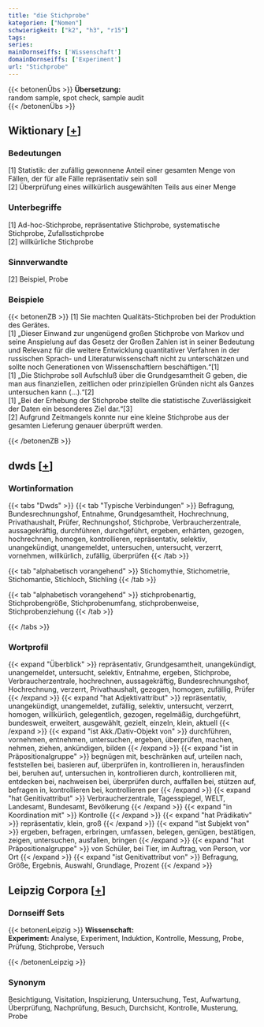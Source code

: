 ```yaml
---
title: "die Stichprobe"
kategorien: ["Nomen"]
schwierigkeit: ["k2", "h3", "r15"]
tags:
series:
mainDornseiffs: ['Wissenschaft']
domainDornseiffs: ['Experiment']
url: "Stichprobe"
---
```


{{< betonenÜbs >}}
**Übersetzung:**  
random sample, spot check, sample audit  
{{< /betonenÜbs >}}

## Wiktionary [[+](https://de.wiktionary.org/wiki/Stichprobe)]

### Bedeutungen
[1] Statistik: der zufällig gewonnene Anteil einer gesamten Menge von Fällen, der für alle Fälle repräsentativ sein soll  
[2] Überprüfung eines willkürlich ausgewählten Teils aus einer Menge  

### Unterbegriffe
[1] Ad-hoc-Stichprobe, repräsentative Stichprobe, systematische Stichprobe, Zufallsstichprobe  
[2] willkürliche Stichprobe  

### Sinnverwandte
[2] Beispiel, Probe  

### Beispiele
{{< betonenZB >}}
[1] Sie machten Qualitäts-Stichproben bei der Produktion des Gerätes.  
[1] „Dieser Einwand zur ungenügend großen Stichprobe von Markov und seine Anspielung auf das Gesetz der Großen Zahlen ist in seiner Bedeutung und Relevanz für die weitere Entwicklung quantitativer Verfahren in der russischen Sprach- und Literaturwissenschaft nicht zu unterschätzen und sollte noch Generationen von Wissenschaftlern beschäftigen.“[1]  
[1] „Die Stichprobe soll Aufschluß über die Grundgesamtheit G geben, die man aus finanziellen, zeitlichen oder prinzipiellen Gründen nicht als Ganzes untersuchen kann (…).“[2]  
[1] „Bei der Erhebung der Stichprobe stellte die statistische Zuverlässigkeit der Daten ein besonderes Ziel dar.“[3]  
[2] Aufgrund Zeitmangels konnte nur eine kleine Stichprobe aus der gesamten Lieferung genauer überprüft werden.  

{{< /betonenZB >}}


## dwds [[+](https://www.dwds.de/wb/Stichprobe)]

### Wortinformation
{{< tabs "Dwds" >}}
{{< tab "Typische Verbindungen" >}}
Befragung, Bundesrechnungshof, Entnahme, Grundgesamtheit, Hochrechnung, Privathaushalt, Prüfer, Rechnungshof, Stichprobe, Verbraucherzentrale, aussagekräftig, durchführen, durchgeführt, ergeben, erhärten, gezogen, hochrechnen, homogen, kontrollieren, repräsentativ, selektiv, unangekündigt, unangemeldet, untersuchen, untersucht, verzerrt, vornehmen, willkürlich, zufällig, überprüfen
{{< /tab >}}

{{< tab "alphabetisch vorangehend" >}}
Stichomythie, Stichometrie, Stichomantie, Stichloch, Stichling
{{< /tab >}}

{{< tab "alphabetisch vorangehend" >}}
stichprobenartig, Stichprobengröße, Stichprobenumfang, stichprobenweise, Stichprobenziehung
{{< /tab >}}

{{< /tabs >}}

### Wortprofil
{{< expand "Überblick" >}} repräsentativ, Grundgesamtheit, unangekündigt, unangemeldet, untersucht, selektiv, Entnahme, ergeben, Stichprobe, Verbraucherzentrale, hochrechnen, aussagekräftig, Bundesrechnungshof, Hochrechnung, verzerrt, Privathaushalt, gezogen, homogen, zufällig, Prüfer {{< /expand >}}
{{< expand "hat Adjektivattribut" >}} repräsentativ, unangekündigt, unangemeldet, zufällig, selektiv, untersucht, verzerrt, homogen, willkürlich, gelegentlich, gezogen, regelmäßig, durchgeführt, bundesweit, erweitert, ausgewählt, gezielt, einzeln, klein, aktuell {{< /expand >}}
{{< expand "ist Akk./Dativ-Objekt von" >}} durchführen, vornehmen, entnehmen, untersuchen, ergeben, überprüfen, machen, nehmen, ziehen, ankündigen, bilden {{< /expand >}}
{{< expand "ist in Präpositionalgruppe" >}} begnügen mit, beschränken auf, urteilen nach, feststellen bei, basieren auf, überprüfen in, kontrollieren in, herausfinden bei, beruhen auf, untersuchen in, kontrollieren durch, kontrollieren mit, entdecken bei, nachweisen bei, überprüfen durch, auffallen bei, stützen auf, befragen in, kontrollieren bei, kontrollieren per {{< /expand >}}
{{< expand "hat Genitivattribut" >}} Verbraucherzentrale, Tagesspiegel, WELT, Landesamt, Bundesamt, Bevölkerung {{< /expand >}}
{{< expand "in Koordination mit" >}} Kontrolle {{< /expand >}}
{{< expand "hat Prädikativ" >}} repräsentativ, klein, groß {{< /expand >}}
{{< expand "ist Subjekt von" >}} ergeben, befragen, erbringen, umfassen, belegen, genügen, bestätigen, zeigen, untersuchen, ausfallen, bringen {{< /expand >}}
{{< expand "hat Präpositionalgruppe" >}} von Schüler, bei Tier, im Auftrag, von Person, vor Ort {{< /expand >}}
{{< expand "ist Genitivattribut von" >}} Befragung, Größe, Ergebnis, Auswahl, Grundlage, Prozent {{< /expand >}}

## Leipzig Corpora [[+](https://corpora.uni-leipzig.de/en/res?word=Stichprobe&corpusId=deu_newscrawl-public_2018)]

### Dornseiff Sets
{{< betonenLeipzig >}}
**Wissenschaft:**  
**Experiment:** Analyse, Experiment, Induktion, Kontrolle, Messung, Probe, Prüfung, Stichprobe, Versuch  

{{< /betonenLeipzig >}}

### Synonym
Besichtigung, Visitation, Inspizierung, Untersuchung, Test, Aufwartung, Überprüfung, Nachprüfung, Besuch, Durchsicht, Kontrolle, Musterung, Probe

